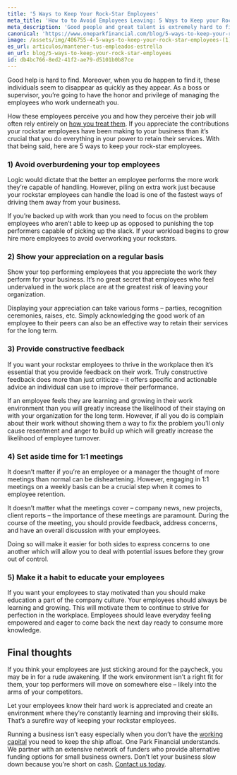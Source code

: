 ```yaml
---
title: '5 Ways to Keep Your Rock-Star Employees'
meta_title: 'How to to Avoid Employees Leaving: 5 Ways to Keep your Rock-star Employees'
meta_description: 'Good people and great talent is extremely hard to find. That''s why it is essential to treat your rockstar employees right. Here are 5 ways to keep them with you longer.'
canonical: 'https://www.oneparkfinancial.com/blog/5-ways-to-keep-your-rock-star-employees'
image: /assets/img/406755-4-5-ways-to-keep-your-rock-star-employees-(1).jpg
es_url: articulos/mantener-tus-empleados-estrella
en_url: blog/5-ways-to-keep-your-rock-star-employees
id: db4bc766-8ed2-41f2-ae79-d5101b0b87ce
---
```

Good help is hard to find. Moreover, when you do happen to find it, these individuals seem to
disappear as quickly as they appear. As a boss or supervisor, you’re going to have the honor and
privilege of managing the employees who work underneath you.

How these employees perceive you and how they perceive their job will often rely entirely on
[how you treat them](https://www.oneparkfinancial.com/blog/business-owner-deserve-vacation). If you appreciate the contributions your rockstar employees have been
making to your business than it’s crucial that you do everything in your power to retain their
services. With that being said, here are 5 ways to keep your rock-star employees.

### 1) Avoid overburdening your top employees

Logic would dictate that the better an employee performs the more work they’re capable of
handling. However, piling on extra work just because your rockstar employees can handle the
load is one of the fastest ways of driving them away from your business.

If you’re backed up with work than you need to focus on the problem employees who aren’t able
to keep up as opposed to punishing the top performers capable of picking up the slack. If your
workload begins to grow hire more employees to avoid overworking your rockstars.

### 2) Show your appreciation on a regular basis

Show your top performing employees that you appreciate the work they perform for your
business. It’s no great secret that employees who feel undervalued in the work place are at the
greatest risk of leaving your organization.

Displaying your appreciation can take various forms – parties, recognition ceremonies, raises,
etc. Simply acknowledging the good work of an employee to their peers can also be an effective
way to retain their services for the long term.

### 3) Provide constructive feedback

If you want your rockstar employees to thrive in the workplace then it’s essential that you
provide feedback on their work. Truly constructive feedback does more than just criticize – it
offers specific and actionable advice an individual can use to improve their performance.

If an employee feels they are learning and growing in their work environment than you will
greatly increase the likelihood of their staying on with your organization for the long term.
However, if all you do is complain about their work without showing them a way to fix the
problem you’ll only cause resentment and anger to build up which will greatly increase the
likelihood of employee turnover.

### 4) Set aside time for 1:1 meetings

It doesn’t matter if you’re an employee or a manager the thought of more meetings than normal
can be disheartening. However, engaging in 1:1 meetings on a weekly basis can be a crucial step
when it comes to employee retention.

It doesn’t matter what the meetings cover – company news, new projects, client reports – the
importance of these meetings are paramount. During the course of the meeting, you should
provide feedback, address concerns, and have an overall discussion with your employees.

Doing so will make it easier for both sides to express concerns to one another which will allow
you to deal with potential issues before they grow out of control.

### 5) Make it a habit to educate your employees

If you want your employees to stay motivated than you should make education a part of the
company culture. Your employees should always be learning and growing. This will motivate
them to continue to strive for perfection in the workplace. Employees should leave everyday
feeling empowered and eager to come back the next day ready to consume more knowledge.

## Final thoughts

If you think your employees are just sticking around for the paycheck, you may be in for a rude
awakening. If the work environment isn’t a right fit for them, your top performers will move on
somewhere else – likely into the arms of your competitors.

Let your employees know their hard work is appreciated and create an environment where
they’re constantly learning and improving their skills. That’s a surefire way of keeping your
rockstar employees.

Running a business isn’t easy especially when you don’t have the [working capital](https://www.oneparkfinancial.com/pre-qualification) you need to
keep the ship afloat. One Park Financial understands. We partner with an extensive network of
funders who provide alternative funding options for small business owners. Don’t let your
business slow down because you’re short on cash. [Contact us today](https://www.oneparkfinancial.com/).